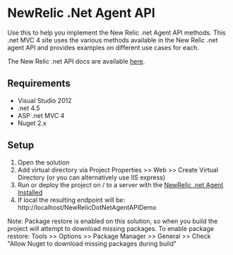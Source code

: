 NewRelic .Net Agent API
==========================

Use this to help you implement the New Relic .net Agent API methods.  This .net MVC 4 site uses the various methods available in the New Relic .net agent API and provides examples on different use cases for each.

The New Relic .net API docs are available [here](https://newrelic.com/docs/dotnet/AgentApi).


Requirements
----------------

*  Visual Studio 2012
*  .net 4.5
*  ASP .net MVC 4
*  Nuget 2.x


Setup
----------------

1. Open the solution
2. Add virtual directory via Project Properties >> Web >> Create Virtual Directory (or you can alternatively use IIS express)
3. Run or deploy the project on / to a server with the [NewRelic .net Agent Installed](https://download.newrelic.com/dot_net_agent/release/)
4. If local the resulting endpoint will be: http://localhost/NewRelicDotNetAgentAPIDemo

Note:  Package restore is enabled on this solution, so when you build the project will attempt to download missing packages.
To enable package restore:
Tools >> Options >> Package Manager >> General >> Check "Allow Nuget to download missing packages during build"
